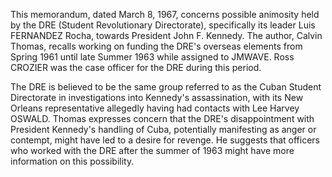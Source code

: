 This memorandum, dated March 8, 1967, concerns possible animosity held by the DRE (Student Revolutionary Directorate), specifically its leader Luis FERNANDEZ Rocha, towards President John F. Kennedy. The author, Calvin Thomas, recalls working on funding the DRE's overseas elements from Spring 1961 until late Summer 1963 while assigned to JMWAVE. Ross CROZIER was the case officer for the DRE during this period.

The DRE is believed to be the same group referred to as the Cuban Student Directorate in investigations into Kennedy's assassination, with its New Orleans representative allegedly having had contacts with Lee Harvey OSWALD. Thomas expresses concern that the DRE's disappointment with President Kennedy's handling of Cuba, potentially manifesting as anger or contempt, might have led to a desire for revenge. He suggests that officers who worked with the DRE after the summer of 1963 might have more information on this possibility.
